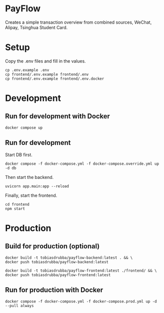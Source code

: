 # PayFlow
Creates a simple transaction overview from combined sources, WeChat, Alipay, Tsinghua Student Card.

# Setup
Copy the .env files and fill in the values.
```
cp .env.example .env
cp frontend/.env.example frontend/.env
cp frontend/.env.example frontend/.env.docker
```

# Development
##  Run for development with Docker
```
docker compose up
```
## Run for development
Start DB first.
```
docker compose -f docker-compose.yml -f docker-compose.override.yml up -d db
```
Then start the backend.
```
uvicorn app.main:app --reload
```
Finally, start the frontend.
```
cd frontend
npm start
```

# Production
## Build for production (optional)
```
docker build -t tobiasdrubba/payflow-backend:latest . && \
docker push tobiasdrubba/payflow-backend:latest

docker build -t tobiasdrubba/payflow-frontend:latest ./frontend/ && \
docker push tobiasdrubba/payflow-frontend:latest
```
## Run for production with Docker
```
docker compose -f docker-compose.yml -f docker-compose.prod.yml up -d --pull always
```
